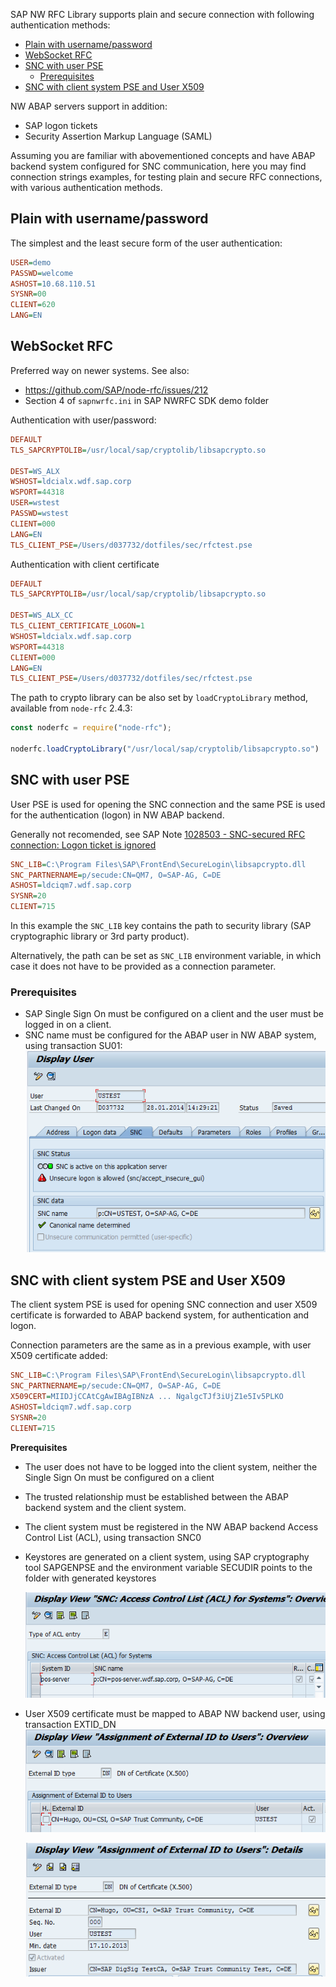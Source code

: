 SAP NW RFC Library supports plain and secure connection with following authentication methods:

- [Plain with username/password](#plain-with-usernamepassword)
- [WebSocket RFC](#websocket-rfc)
- [SNC with user PSE](#snc-with-user-pse)
  - [Prerequisites](#prerequisites)
- [SNC with client system PSE and User X509](#snc-with-client-system-pse-and-user-x509)

NW ABAP servers support in addition:

- SAP logon tickets
- Security Assertion Markup Language (SAML)

Assuming you are familiar with abovementioned concepts and have ABAP backend system configured for SNC communication, here you may find connection strings examples, for testing plain and secure RFC connections, with various authentication methods.

## Plain with username/password

The simplest and the least secure form of the user authentication:

```ini
USER=demo
PASSWD=welcome
ASHOST=10.68.110.51
SYSNR=00
CLIENT=620
LANG=EN
```

## WebSocket RFC

Preferred way on newer systems. See also:

- https://github.com/SAP/node-rfc/issues/212
- Section 4 of `sapnwrfc.ini` in SAP NWRFC SDK demo folder

Authentication with user/password:

```ini
DEFAULT
TLS_SAPCRYPTOLIB=/usr/local/sap/cryptolib/libsapcrypto.so

DEST=WS_ALX
WSHOST=ldcialx.wdf.sap.corp
WSPORT=44318
USER=wstest
PASSWD=wstest
CLIENT=000
LANG=EN
TLS_CLIENT_PSE=/Users/d037732/dotfiles/sec/rfctest.pse
```

Authentication with client certificate

```ini
DEFAULT
TLS_SAPCRYPTOLIB=/usr/local/sap/cryptolib/libsapcrypto.so

DEST=WS_ALX_CC
TLS_CLIENT_CERTIFICATE_LOGON=1
WSHOST=ldcialx.wdf.sap.corp
WSPORT=44318
CLIENT=000
LANG=EN
TLS_CLIENT_PSE=/Users/d037732/dotfiles/sec/rfctest.pse
```

The path to crypto library can be also set by `loadCryptoLibrary` method, available from `node-rfc` 2.4.3:

```js
const noderfc = require("node-rfc");

noderfc.loadCryptoLibrary("/usr/local/sap/cryptolib/libsapcrypto.so")
```

## SNC with user PSE

User PSE is used for opening the SNC connection and the same PSE is used for the authentication (logon) in NW ABAP backend.

Generally not recomended, see SAP Note [1028503 - SNC-secured RFC connection: Logon ticket is ignored](https://launchpad.support.sap.com/#/notes/1028503)

```ini
SNC_LIB=C:\Program Files\SAP\FrontEnd\SecureLogin\libsapcrypto.dll
SNC_PARTNERNAME=p/secude:CN=QM7, O=SAP-AG, C=DE
ASHOST=ldciqm7.wdf.sap.corp
SYSNR=20
CLIENT=715
```

In this example the `SNC_LIB` key contains the path to security library (SAP cryptographic library or 3rd party product).

Alternatively, the path can be set as `SNC_LIB` environment variable, in which case it does not have to be provided as a connection parameter.

### Prerequisites

- SAP Single Sign On must be configured on a client and the user must be logged in on a client.
- SNC name must be configured for the ABAP user in NW ABAP system, using transaction SU01:
   ![su01](assets/SU01-SNC.png)

## SNC with client system PSE and User X509

The client system PSE is used for opening SNC connection and user X509 certificate is forwarded to ABAP backend system, for authentication and logon.

Connection parameters are the same as in a previous example, with user X509 certificate added:

```ini
SNC_LIB=C:\Program Files\SAP\FrontEnd\SecureLogin\libsapcrypto.dll
SNC_PARTNERNAME=p/secude:CN=QM7, O=SAP-AG, C=DE
X509CERT=MIIDJjCCAtCgAwIBAgIBNzA ... NgalgcTJf3iUjZ1e5Iv5PLKO
ASHOST=ldciqm7.wdf.sap.corp
SYSNR=20
CLIENT=715
```

**Prerequisites**

- The user does not have to be logged into the client system, neither the Single Sign On must be configured on a client
- The trusted relationship must be established between the ABAP backend system and the client system.
- The client system must be registered in the NW ABAP backend Access Control List (ACL), using transaction SNC0
- Keystores are generated on a client system, using SAP cryptography tool SAPGENPSE and the environment variable SECUDIR points to the folder with generated keystores

    ![snc50](assets/SNC0-1.png)

- User X509 certificate must be mapped to ABAP NW backend user, using transaction EXTID_DN
    ![ext-dn1](assets/EXTID_DN-1.png)

    ![ext-dn2](assets/EXTID_DN-2.png)
